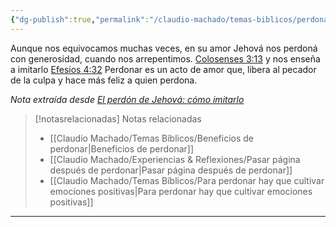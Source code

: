 ```yaml
---
{"dg-publish":true,"permalink":"/claudio-machado/temas-biblicos/perdonar-con-generosidad/","title":"Perdonar con generosidad","tags":["Perdonar"]}
---
```


Aunque nos equivocamos muchas veces, en su amor Jehová nos perdoná con generosidad, cuando nos arrepentimos. [Colosenses 3:13](https://wol.jw.org/es/wol/bc/r4/lp-s/2025292/0/0) y nos enseña a imitarlo  [Efesios 4:32](https://wol.jw.org/es/wol/b/r4/lp-s/nwtsty/49/4#v=49:4:32) 
Perdonar es un acto de amor que, libera al pecador de la culpa y hace más feliz a quien perdona.

*Nota extraída desde [El perdón de Jehová: cómo imitarlo](https://wol.jw.org/es/wol/d/r4/lp-s/2025292#h=25)*

> [!notasrelacionadas] Notas relacionadas
> - [[Claudio Machado/Temas Bíblicos/Beneficios de perdonar\|Beneficios de perdonar]]
> - [[Claudio Machado/Experiencias & Reflexiones/Pasar página después de perdonar\|Pasar página después de perdonar]]
> - [[Claudio Machado/Temas Bíblicos/Para perdonar hay que cultivar emociones positivas\|Para perdonar hay que cultivar emociones positivas]]



---

